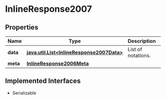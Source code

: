 

# InlineResponse2007


## Properties

Name | Type | Description | Notes
------------ | ------------- | ------------- | -------------
**data** | [**java.util.List&lt;InlineResponse2007Data&gt;**](InlineResponse2007Data.md) | List of notations. |  [optional]
**meta** | [**InlineResponse2006Meta**](InlineResponse2006Meta.md) |  |  [optional]


## Implemented Interfaces

* Serializable


